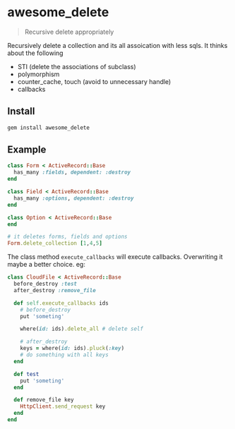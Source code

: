# awesome_delete
> Recursive delete appropriately

Recursively delete a collection and its all assoication with less sqls.
It thinks about the following
- STI (delete the associations of subclass)
- polymorphism
- counter_cache, touch (avoid to unnecessary handle)
- callbacks

## Install

```ruby
gem install awesome_delete
```

## Example

```ruby
class Form < ActiveRecord::Base
  has_many :fields, dependent: :destroy
end

class Field < ActiveRecord::Base
  has_many :options, dependent: :destroy
end

class Option < ActiveRecord::Base
end

# it deletes forms, fields and options
Form.delete_collection [1,4,5]
```
The class method `execute_callbacks` will execute callbacks.
Overwriting it maybe a better choice.
eg:
```ruby
class CloudFile < ActiveRecord::Base
  before_destroy :test
  after_destroy :remove_file

  def self.execute_callbacks ids
    # before_destroy
    put 'someting'

    where(id: ids).delete_all # delete self

    # after_destroy
    keys = where(id: ids).pluck(:key)
    # do something with all keys
  end

  def test
    put 'someting'
  end

  def remove_file key
    HttpClient.send_request key
  end
end
```
